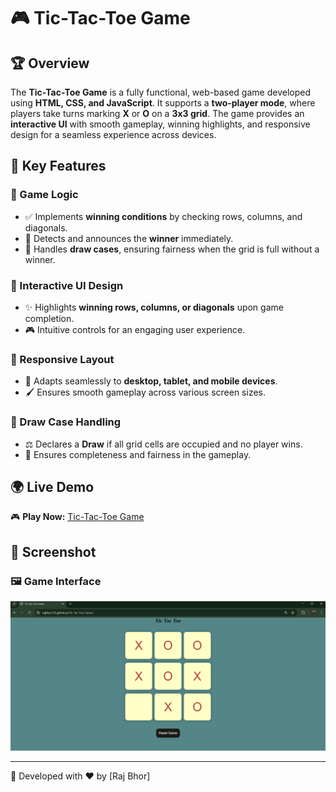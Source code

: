 # 🎮 Tic-Tac-Toe Game

## 🏆 Overview
The **Tic-Tac-Toe Game** is a fully functional, web-based game developed using **HTML, CSS, and JavaScript**. It supports a **two-player mode**, where players take turns marking **X** or **O** on a **3x3 grid**. The game provides an **interactive UI** with smooth gameplay, winning highlights, and responsive design for a seamless experience across devices.

## 🚀 Key Features
### 🎯 Game Logic
- ✅ Implements **winning conditions** by checking rows, columns, and diagonals.
- 🤝 Detects and announces the **winner** immediately.
- 🤖 Handles **draw cases**, ensuring fairness when the grid is full without a winner.

### 🎨 Interactive UI Design
- ✨ Highlights **winning rows, columns, or diagonals** upon game completion.
- 🎮 Intuitive controls for an engaging user experience.

### 📱 Responsive Layout
- 📏 Adapts seamlessly to **desktop, tablet, and mobile devices**.
- 🖌️ Ensures smooth gameplay across various screen sizes.

### 🔄 Draw Case Handling
- ⚖ Declares a **Draw** if all grid cells are occupied and no player wins.
- 🏁 Ensures completeness and fairness in the gameplay.

## 🌍 Live Demo
🎮 **Play Now:** [Tic-Tac-Toe Game](https://rajbhor123.github.io/Tic-Tac-Toe-Game/)

## 📸 Screenshot
### 🖼️ Game Interface
![Tic-Tac-Toe Game](TicTacToeGame.png)

---
🚀 Developed with ❤️ by [Raj Bhor]

